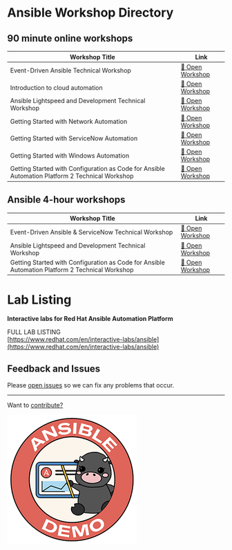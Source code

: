 <h1>Ansible Workshop Directory</h1>

<!-- <div id="sean">
    <a href="{{ site.baseurl }}/webpages/cisco-live-2024" class="cisco-link">
        <div class="cisco-image-container"></div>
        Click for Cisco Live 2024 workshops!
    </a>
    <br>
</div> -->


## 90 minute online workshops

<table class="table-clickable">
    <thead>
        <tr>
            <th>Workshop Title</th>
            <th>Link</th>
        </tr>
    </thead>
    <tbody>
        <tr data-href="./webpages/eda.md">
            <td>Event-Driven Ansible Technical Workshop</td>
            <td><a href="./webpages/eda.md">🔬 Open Workshop</a></td>
        </tr>
        <tr data-href="./webpages/ansible-cloud-lab.md">
            <td>Introduction to cloud automation</td>
            <td><a href="./webpages/ansible-cloud-lab.md">🔬 Open Workshop</a></td>
        </tr>
        <tr data-href="./webpages/lightspeed.md">
            <td>Ansible Lightspeed and Development Technical Workshop</td>
            <td><a href="./webpages/lightspeed.md">🔬 Open Workshop</a></td>
        </tr>
        <tr data-href="./webpages/network.md">
            <td>Getting Started with Network Automation</td>
            <td><a href="./webpages/network.md">🔬 Open Workshop</a></td>
        </tr>
        <tr data-href="./webpages/servicenow.md">
            <td>Getting Started with ServiceNow Automation</td>
            <td><a href="./webpages/servicenow.md">🔬 Open Workshop</a></td>
        </tr>
        <tr data-href="./webpages/windows.md">
            <td>Getting Started with Windows Automation</td>
            <td><a href="./webpages/windows.md">🔬 Open Workshop</a></td>
        </tr>
        <tr data-href="./webpages/aapcasc.md">
            <td>Getting Started with Configuration as Code for Ansible Automation Platform 2 Technical Workshop</td>
            <td><a href="./webpages/aapcasc.md">🔬 Open Workshop</a></td>
        </tr>
    </tbody>
</table>

## Ansible 4-hour workshops

<table class="table-clickable">
    <thead>
        <tr>
            <th>Workshop Title</th>
            <th>Link</th>
        </tr>
    </thead>
    <tbody>
        <tr data-href="./webpages/eda-4.md">
            <td>Event-Driven Ansible & ServiceNow Technical Workshop </td>
            <td><a href="./webpages/eda-4.md">🔬 Open Workshop</a></td>
        </tr>
        <tr data-href="./webpages/lightspeed-4.md">
            <td>Ansible Lightspeed and Development Technical Workshop</td>
            <td><a href="./webpages/lightspeed-4.md">🔬 Open Workshop</a></td>
        </tr>
        <tr data-href="./webpages/aapcasc-4.md">
            <td>Getting Started with Configuration as Code for Ansible Automation Platform 2 Technical Workshop</td>
            <td><a href="./webpages/aapcasc-4.md">🔬 Open Workshop</a></td>
        </tr>
    </tbody>
</table>

# Lab Listing

**Interactive labs for Red Hat Ansible Automation Platform**

FULL LAB LISTING
<br>
[https://www.redhat.com/en/interactive-labs/ansible](https://www.redhat.com/en/interactive-labs/ansible)

## Feedback and Issues

Please [open issues](https://github.com/ansible/instruqt/issues/new) so we can fix any problems that occur.




<hr>

Want to [contribute?](docs/contribute)

![ansible demo logo image](assets/ansible-demo.png)
